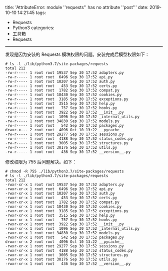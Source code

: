 title: 'AttributeError: module ''requests'' has no attribute ''post'''
date: 2019-10-10 14:21:45
tags:
- Requests
- Python3
categories:
- 工具箱
- Requests
---
发现是因为安装的 Requests 模块权限的问题。安装完成后模型权限如下：

    # ls -l ./lib/python3.7/site-packages/requests
    total 212
    -rw-r----- 1 root root 19537 Sep 30 17:52 adapters.py
    -rw-r----- 1 root root  6496 Sep 30 17:52 api.py
    -rw-r----- 1 root root 10207 Sep 30 17:52 auth.py
    -rw-r----- 1 root root   453 Sep 30 17:52 certs.py
    -rw-r----- 1 root root  1782 Sep 30 17:52 compat.py
    -rw-r----- 1 root root 18430 Sep 30 17:52 cookies.py
    -rw-r----- 1 root root  3185 Sep 30 17:52 exceptions.py
    -rw-r----- 1 root root  3515 Sep 30 17:52 help.py
    -rw-r----- 1 root root   757 Sep 30 17:52 hooks.py
    -rw-r----- 1 root root  3922 Sep 30 17:52 __init__.py
    -rw-r----- 1 root root  1096 Sep 30 17:52 _internal_utils.py
    -rw-r----- 1 root root 34830 Sep 30 17:52 models.py
    -rw-r----- 1 root root   542 Sep 30 17:52 packages.py
    drwxr-x--- 2 root root  4096 Oct 10 13:22 __pycache__
    -rw-r----- 1 root root 29277 Sep 30 17:52 sessions.py
    -rw-r----- 1 root root  4188 Sep 30 17:52 status_codes.py
    -rw-r----- 1 root root  3005 Sep 30 17:52 structures.py
    -rw-r----- 1 root root 30176 Sep 30 17:52 utils.py
    -rw-r----- 1 root root   436 Sep 30 17:52 __version__.py

修改权限为 755 后问题解决。如下：

    # chmod -R 755 ./lib/python3.7/site-packages/requests
    # ls -l ./lib/python3.7/site-packages/requests
    total 212
    -rwxr-xr-x 1 root root 19537 Sep 30 17:52 adapters.py
    -rwxr-xr-x 1 root root  6496 Sep 30 17:52 api.py
    -rwxr-xr-x 1 root root 10207 Sep 30 17:52 auth.py
    -rwxr-xr-x 1 root root   453 Sep 30 17:52 certs.py
    -rwxr-xr-x 1 root root  1782 Sep 30 17:52 compat.py
    -rwxr-xr-x 1 root root 18430 Sep 30 17:52 cookies.py
    -rwxr-xr-x 1 root root  3185 Sep 30 17:52 exceptions.py
    -rwxr-xr-x 1 root root  3515 Sep 30 17:52 help.py
    -rwxr-xr-x 1 root root   757 Sep 30 17:52 hooks.py
    -rwxr-xr-x 1 root root  3922 Sep 30 17:52 __init__.py
    -rwxr-xr-x 1 root root  1096 Sep 30 17:52 _internal_utils.py
    -rwxr-xr-x 1 root root 34830 Sep 30 17:52 models.py
    -rwxr-xr-x 1 root root   542 Sep 30 17:52 packages.py
    drwxr-xr-x 2 root root  4096 Oct 10 13:22 __pycache__
    -rwxr-xr-x 1 root root 29277 Sep 30 17:52 sessions.py
    -rwxr-xr-x 1 root root  4188 Sep 30 17:52 status_codes.py
    -rwxr-xr-x 1 root root  3005 Sep 30 17:52 structures.py
    -rwxr-xr-x 1 root root 30176 Sep 30 17:52 utils.py
    -rwxr-xr-x 1 root root   436 Sep 30 17:52 __version__.py